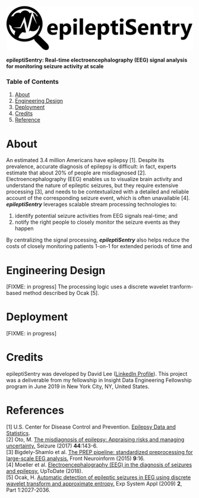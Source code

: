 ![epileptiSentry Logo](./docs/epileptiSentry-hero-image.jpg)

**epileptiSentry: Real-time electroencephalography (EEG) signal analysis for monitoring seizure activity at scale**

### Table of Contents
1. [About](#about)
2. [Engineering Design](#engineering-design)
3. [Deployment](#deployment)
4. [Credits](#credits)
5. [Reference](#references)

# About
An estimated 3.4 million Americans have epilepsy [1]. Despite its prevalence, accurate diagnosis of epilepsy is difficult: in fact, experts estimate that about 20% of people are misdiagnosed [2]. Electroencephalography (EEG) enables us to visualize brain activity and understand the nature of epileptic seizures, but they require extensive processing [3], and needs to be contextualized with a detailed and reliable account of the corresponding seizure event, which is often unavailable [4]. **_epileptiSentry_** leverages scalable stream processing technologies to:

1. identify potential seizure activities from EEG signals real-time; and 
2. notify the right people to closely monitor the seizure events as they happen

By centralizing the signal processing, **_epileptiSentry_** also helps reduce the costs of closely monitoring patients 1-on-1 for extended periods of time and 

# Engineering Design
[FIXME: in progress]
The processing logic uses a discrete wavelet tranform-based method described by Ocak [5]. 


# Deployment
[FIXME: in progress]

# Credits
epileptiSentry was developed by David Lee ([LinkedIn Profile](https://www.linkedin.com/in/wdlee/)). This project was a deliverable from my fellowship in Insight Data Engineering Fellowship program in June 2019 in New York City, NY, United States.

# References
[1] U.S. Center for Disease Control and Prevention. [Epilepsy Data and Statistics](https://www.cdc.gov/epilepsy/data/index.html).  
[2] Oto, M. [The misdiagnosis of epilepsy: Appraising risks and managing uncertainty.](https://www.seizure-journal.com/article/S1059-1311(16)30297-7/fulltext) Seizure (2017) **44**:143-6.  
[3] Bigdely-Shamlo et al. [The PREP pipeline: standardized preprocessing for large-scale EEG analysis.](https://www.frontiersin.org/articles/10.3389/fninf.2015.00016/full) Front Neuroinform (2015) **9**:16.  
[4] Moeller et al. [Electroencephalography (EEG) in the diagnosis of seizures and epilepsy.](https://www.uptodate.com/contents/electroencephalography-eeg-in-the-diagnosis-of-seizures-and-epilepsy) UpToDate (2018).  
[5] Ocak, H. [Automatic detection of epileptic seizures in EEG using discrete wavelet transform and approximate entropy.](http://www.sciencedirect.com/science/article/pii/S0957417407006203) Exp System Appl (2009) **2**, Part 1:2027-2036. 
